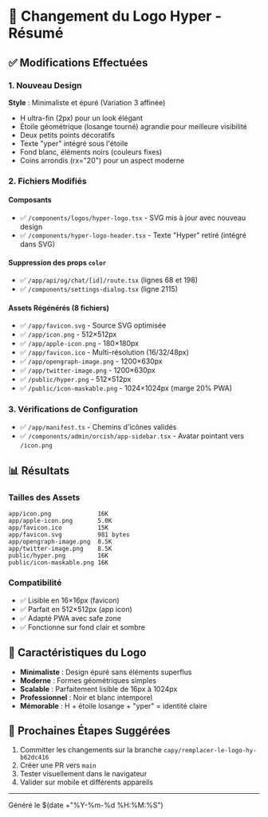 # 🎨 Changement du Logo Hyper - Résumé

## ✅ Modifications Effectuées

### 1. Nouveau Design
**Style** : Minimaliste et épuré (Variation 3 affinée)
- H ultra-fin (2px) pour un look élégant
- Étoile géométrique (losange tourné) agrandie pour meilleure visibilité
- Deux petits points décoratifs
- Texte "yper" intégré sous l'étoile
- Fond blanc, éléments noirs (couleurs fixes)
- Coins arrondis (rx="20") pour un aspect moderne

### 2. Fichiers Modifiés

#### Composants
- ✅ `/components/logos/hyper-logo.tsx` - SVG mis à jour avec nouveau design
- ✅ `/components/hyper-logo-header.tsx` - Texte "Hyper" retiré (intégré dans SVG)

#### Suppression des props `color`
- ✅ `/app/api/og/chat/[id]/route.tsx` (lignes 68 et 198)
- ✅ `/components/settings-dialog.tsx` (ligne 2115)

#### Assets Régénérés (8 fichiers)
- ✅ `/app/favicon.svg` - Source SVG optimisée
- ✅ `/app/icon.png` - 512×512px
- ✅ `/app/apple-icon.png` - 180×180px  
- ✅ `/app/favicon.ico` - Multi-résolution (16/32/48px)
- ✅ `/app/opengraph-image.png` - 1200×630px
- ✅ `/app/twitter-image.png` - 1200×630px
- ✅ `/public/hyper.png` - 512×512px
- ✅ `/public/icon-maskable.png` - 1024×1024px (marge 20% PWA)

### 3. Vérifications de Configuration
- ✅ `/app/manifest.ts` - Chemins d'icônes validés
- ✅ `/components/admin/orcish/app-sidebar.tsx` - Avatar pointant vers `/icon.png`

## 📊 Résultats

### Tailles des Assets
```
app/icon.png             16K
app/apple-icon.png       5.0K
app/favicon.ico          15K
app/favicon.svg          981 bytes
app/opengraph-image.png  8.5K
app/twitter-image.png    8.5K
public/hyper.png         16K
public/icon-maskable.png 16K
```

### Compatibilité
- ✅ Lisible en 16×16px (favicon)
- ✅ Parfait en 512×512px (app icon)
- ✅ Adapté PWA avec safe zone
- ✅ Fonctionne sur fond clair et sombre

## 🎯 Caractéristiques du Logo

- **Minimaliste** : Design épuré sans éléments superflus
- **Moderne** : Formes géométriques simples
- **Scalable** : Parfaitement lisible de 16px à 1024px
- **Professionnel** : Noir et blanc intemporel
- **Mémorable** : H + étoile losange + "yper" = identité claire

## 📝 Prochaines Étapes Suggérées

1. Committer les changements sur la branche `capy/remplacer-le-logo-hy-b62dc416`
2. Créer une PR vers `main`
3. Tester visuellement dans le navigateur
4. Valider sur mobile et différents appareils

---
Généré le $(date +"%Y-%m-%d %H:%M:%S")
